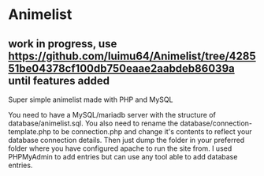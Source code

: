 # Animelist
## work in progress, use https://github.com/luimu64/Animelist/tree/428551be04378cf100db750eaae2aabdeb86039a until features added

Super simple animelist made with PHP and MySQL

You need to have a MySQL/mariadb server with the structure of database/animelist.sql. 
You also need to rename the database/connection-template.php to be connection.php and change it's contents to reflect your database connection details.
Then just dump the folder in your preferred folder where you have configured apache to run the site from.
I used PHPMyAdmin to add entries but can use any tool able to add database entries.
